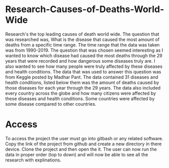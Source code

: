 # Research-Causes-of-Deaths-World-Wide
Research's the top leading causes of death world wide. 
The question that was researched was, What is the disease that caused the most amount of deaths from a specific time range. The time range that the data was taken was from 1990-2019. The question that was chosen seemed interesting as I wanted to know which disease had caused the most deaths through the 29 years that were recorded and how dangerous some diseases truly are. I also wanted to see how many people were truly affected by these diseases and health conditions.
The data that was used to answer this question was from Keggle posted by Madhar Pant. The data contained 31 diseases and health conditions, listed below them was the amount of deaths caused by those diseases for each year through the 29 years. The data also included every country across the globe and how many citizens were affected by these diseases and health conditions. Some countries were affected by some disease compared to other countries.

# Access
To access the project the user must go into gitbash or any related software. Copy the link of the project from github and create a new directory in there device. Clone the project and then open the it. The user can now run the data in proper order (top to down) and will now be able to see all the research with explinations.
